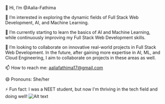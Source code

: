 👋 Hi, I’m @Aalia-Fathima

👀 I’m interested in exploring the dynamic fields of Full Stack Web Development, AI, and Machine Learning.

🌱 I’m currently starting to learn the basics of AI and Machine Learning, while continuously improving my Full Stack Web Development skills.

💞️ I’m looking to collaborate on innovative real-world projects in Full Stack Web Development. In the future, after gaining more expertise in AI, ML, and Cloud Engineering, I aim to collaborate on projects in these areas as well.

📫 How to reach me: aaliafathima17@gmail.com

😄 Pronouns: She/her

⚡ Fun fact: I was a NEET student, but now I'm thriving in the tech field and doing well!
![Alt text](https://tenor.com/3Kua.gif)
<!---
Aalia-Fathima/Aalia-Fathima is a ✨ special ✨ repository because its `README.md` (this file) appears on your GitHub profile.
You can click the Preview link to take a look at your changes.
--->
